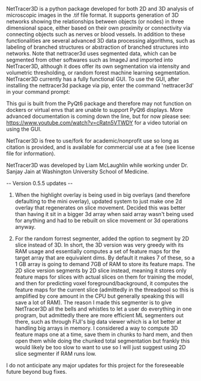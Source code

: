 NetTracer3D is a python package developed for both 2D and 3D analysis of microscopic images in the .tif file format. It supports generation of 3D networks showing the relationships between objects (or nodes) in three dimensional space, either based on their own proximity or connectivity via connecting objects such as nerves or blood vessels. In addition to these functionalities are several advanced 3D data processing algorithms, such as labeling of branched structures or abstraction of branched structures into networks. Note that nettracer3d uses segmented data, which can be segmented from other softwares such as ImageJ and imported into NetTracer3D, although it does offer its own segmentation via intensity and volumetric thresholding, or random forest machine learning segmentation. NetTracer3D currently has a fully functional GUI. To use the GUI, after installing the nettracer3d package via pip, enter the command 'nettracer3d' in your command prompt:


This gui is built from the PyQt6 package and therefore may not function on dockers or virtual envs that are unable to support PyQt6 displays. More advanced documentation is coming down the line, but for now please see: https://www.youtube.com/watch?v=cRatn5VTWDY
for a video tutorial on using the GUI.

NetTracer3D is free to use/fork for academic/nonprofit use so long as citation is provided, and is available for commercial use at a fee (see license file for information).

NetTracer3D was developed by Liam McLaughlin while working under Dr. Sanjay Jain at Washington University School of Medicine.

-- Version 0.5.5 updates --

1. When the highlight overlay is being used in big overlays (and therefore defaulting to the mini overlay), updated system to just make one 2d overlay that regenerates on slice movement. Decided this was better than having it sit in a bigger 3d array when said array wasn't being used for anything and had to be rebuilt on slice movement or 3d operations anyway.

2. For the random forrest segmenter, added the option to segment by 2D slice instead of 3D. In short, the 3D version was very greedy with its RAM usage and essentially computes a set of feature maps for the target array that are equivalent dims. By default it makes 7 of these, so a 1 GB array is going to demand 7GB of RAM to store its feature maps. The 2D slice version segments by 2D slice instead, meaning it stores only feature maps for slices with actual slices on them for training the model, and then for predicting voxel foreground/background, it computes the feature maps for the current slice (admittedly in the threadpool so this is amplified by core amount in the CPU but generally speaking this will save a lot of RAM). The reason I made this segmenter is to give NetTracer3D all the bells and whistles to let a user do everything in one program, but admittedly there are more efficient ML segmenters out there, such as through FIJI's big data viewer which is a lot better at handling big arrays in memory. I considered a way to compute 3D feature maps one at a time, save them in chunks to hard mem, and then open them while doing the chunked total segmentation but frankly this would likely be too slow to want to use so I will just suggest using 2D slice segmenter if RAM runs low.

I do not anticipate any major updates for this project for the foreseeable future beyond bug fixes. 